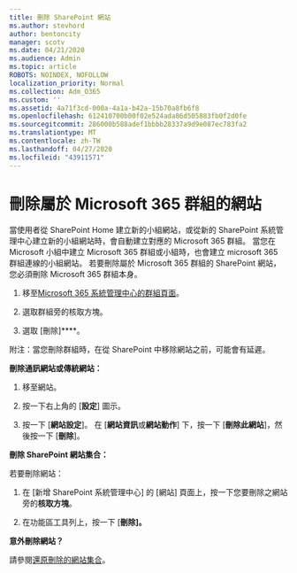 ```yaml
---
title: 刪除 SharePoint 網站
ms.author: stevhord
author: bentoncity
manager: scotv
ms.date: 04/21/2020
ms.audience: Admin
ms.topic: article
ROBOTS: NOINDEX, NOFOLLOW
localization_priority: Normal
ms.collection: Adm_O365
ms.custom: ''
ms.assetid: 4a71f3cd-000a-4a1a-b42a-15b70a8fb6f8
ms.openlocfilehash: 612410700b00f02e524ada86d505883fb0f2d0fe
ms.sourcegitcommit: 286000b588adef1bbbb28337a9d9e087ec783fa2
ms.translationtype: MT
ms.contentlocale: zh-TW
ms.lasthandoff: 04/27/2020
ms.locfileid: "43911571"
---
```

# <a name="delete-sites-that-belong-to-an-microsoft-365-group"></a>刪除屬於 Microsoft 365 群組的網站

當使用者從 SharePoint Home 建立新的小組網站，或從新的 SharePoint 系統管理中心建立新的小組網站時，會自動建立對應的 Microsoft 365 群組。 當您在 Microsoft 小組中建立 Microsoft 365 群組或小組時，也會建立 microsoft 365 群組連線的小組網站。 若要刪除屬於 Microsoft 365 群組的 SharePoint 網站，您必須刪除 Microsoft 365 群組本身。 
  
1. 移至[Microsoft 365 系統管理中心的群組頁面](https://portal.office.com/adminportal/home#/groups)。
    
2. 選取群組旁的核取方塊。
    
3. 選取 [刪除]****。
    
附注：當您刪除群組時，在從 SharePoint 中移除網站之前，可能會有延遲。
  
**刪除通訊網站或傳統網站：**

1. 移至網站。
  
2. 按一下右上角的 [**設定**] 圖示。 
  
3. 按一下 [**網站設定**]。 在 [**網站資訊**或**網站動作**] 下，按一下 [**刪除此網站**]，然後按一下 [**刪除**]。
  
**刪除 SharePoint 網站集合：**

若要刪除網站：
  
1. 在 [新增 SharePoint 系統管理中心] 的 [網站] 頁面上，按一下您要刪除之網站旁的**核取方塊**。 
    
2. 在功能區工具列上，按一下 [**刪除]。**
    
**意外刪除網站？**

請參閱[還原刪除的網站集合](https://go.microsoft.com/fwlink/?linkid=867660)。
  

